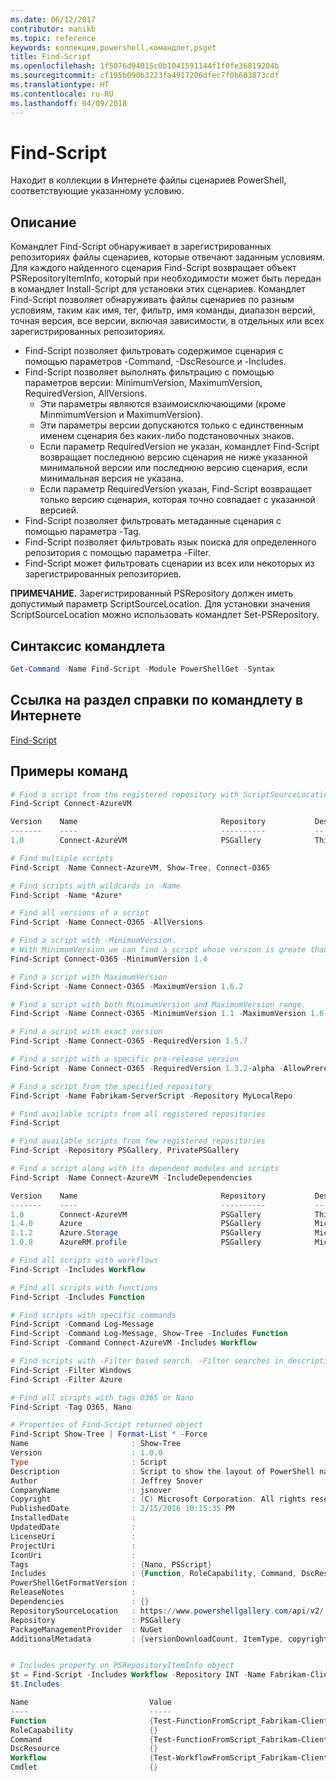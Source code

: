```yaml
---
ms.date: 06/12/2017
contributor: manikb
ms.topic: reference
keywords: коллекция,powershell,командлет,psget
title: Find-Script
ms.openlocfilehash: 1f5076d94015c0b1041591144f1f0fe36819204b
ms.sourcegitcommit: cf195b090b3223fa4917206dfec7f0b603873cdf
ms.translationtype: HT
ms.contentlocale: ru-RU
ms.lasthandoff: 04/09/2018
---
```

# <a name="find-script"></a>Find-Script

Находит в коллекции в Интернете файлы сценариев PowerShell, соответствующие указанному условию.

## <a name="description"></a>Описание

Командлет Find-Script обнаруживает в зарегистрированных репозиториях файлы сценариев, которые отвечают заданным условиям.
Для каждого найденного сценария Find-Script возвращает объект PSRepositoryItemInfo, который при необходимости может быть передан в командлет Install-Script для установки этих сценариев.
Командлет Find-Script позволяет обнаруживать файлы сценариев по разным условиям, таким как имя, тег, фильтр, имя команды, диапазон версий, точная версия, все версии, включая зависимости, в отдельных или всех зарегистрированных репозиториях.

- Find-Script позволяет фильтровать содержимое сценария с помощью параметров -Command, -DscResource и -Includes.
- Find-Script позволяет выполнять фильтрацию с помощью параметров версии: MinimumVersion, MaximumVersion, RequiredVersion, AllVersions.
  - Эти параметры являются взаимоисключающими (кроме MinmimumVersion и MaximumVersion).
  - Эти параметры версии допускаются только с единственным именем сценария без каких-либо подстановочных знаков.
  - Если параметр RequiredVersion не указан, командлет Find-Script возвращает последнюю версию сценария не ниже указанной минимальной версии или последнюю версию сценария, если минимальная версия не указана.
  - Если параметр RequiredVersion указан, Find-Script возвращает только версию сценария, которая точно совпадает с указанной версией.
- Find-Script позволяет фильтровать метаданные сценария с помощью параметра -Tag.
- Find-Script позволяет фильтровать язык поиска для определенного репозитория с помощью параметра -Filter.
- Find-Script может фильтровать сценарии из всех или некоторых из зарегистрированных репозиториев.

**ПРИМЕЧАНИЕ.** Зарегистрированный PSRepository должен иметь допустимый параметр ScriptSourceLocation. Для установки значения ScriptSourceLocation можно использовать командлет Set-PSRepository.

## <a name="cmdlet-syntax"></a>Синтаксис командлета

```powershell
Get-Command -Name Find-Script -Module PowerShellGet -Syntax
```

## <a name="cmdlet-online-help-reference"></a>Ссылка на раздел справки по командлету в Интернете

[Find-Script](http://go.microsoft.com/fwlink/?LinkId=619785)

## <a name="example-commands"></a>Примеры команд

```powershell
# Find a script from the registered repository with ScriptSourceLocation
Find-Script Connect-AzureVM

Version    Name                                Repository           Description
-------    ----                                ----------           -----------
1.0        Connect-AzureVM                     PSGallery            This runbook sets up a connection to an Azure vi...

# Find multiple scripts
Find-Script -Name Connect-AzureVM, Show-Tree, Connect-O365

# Find scripts with wildcards in -Name
Find-Script -Name *Azure*

# Find all versions of a script
Find-Script -Name Connect-O365 -AllVersions

# Find a script with -MinimumVersion.
# With MinimumVersion we can find a script whose version is greate than or equal to the specified MinimumVersion value.
Find-Script Connect-O365 -MinimumVersion 1.4

# Find a script with MaximumVersion
Find-Script -Name Connect-O365 -MaximumVersion 1.6.2

# Find a script with both MinimumVersion and MaximumVersion range.
Find-Script -Name Connect-O365 -MinimumVersion 1.1 -MaximumVersion 1.6.2

# Find a script with exact version
Find-Script -Name Connect-O365 -RequiredVersion 1.5.7

# Find a script with a specific pre-release version
Find-Script -Name Connect-O365 -RequiredVersion 1.3.2-alpha -AllowPrerelease

# Find a script from the specified repository
Find-Script -Name Fabrikam-ServerScript -Repository MyLocalRepo

# Find available scripts from all registered repositories
Find-Script

# Find available scripts from few registered repositories
Find-Script -Repository PSGallery, PrivatePSGallery

# Find a script along with its dependent modules and scripts
Find-Script -Name Connect-AzureVM -IncludeDependencies

Version    Name                                Repository           Description
-------    ----                                ----------           -----------
1.0        Connect-AzureVM                     PSGallery            This runbook sets up a connection to an Azure vi...
1.4.0      Azure                               PSGallery            Microsoft Azure PowerShell - Service Management
1.1.2      Azure.Storage                       PSGallery            Microsoft Azure PowerShell - Storage service cmd...
1.0.8      AzureRM.profile                     PSGallery            Microsoft Azure PowerShell - Profile credential ...

# Find all scripts with workflows
Find-Script -Includes Workflow

# Find all scripts with functions
Find-Script -Includes Function

# Find scripts with specific commands
Find-Script -Command Log-Message
Find-Script -Command Log-Message, Show-Tree -Includes Function
Find-Script -Command Connect-AzureVM -Includes Workflow

# Find scripts with -Filter based search. -Filter searches in description and names
Find-Script -Filter Windows
Find-Script -Filter Azure

# Find all scripts with tags O365 or Nano
Find-Script -Tag O365, Nano

# Properties of Find-Script returned object
Find-Script Show-Tree | Format-List * -Force
Name                       : Show-Tree
Version                    : 1.0.0
Type                       : Script
Description                : Script to show the layout of PowerShell namespaces (Trees) using ASCII
Author                     : Jeffrey Snover
CompanyName                : jsnover
Copyright                  : (C) Microsoft Corporation. All rights reserved.
PublishedDate              : 2/15/2016 10:15:35 PM
InstalledDate              :
UpdatedDate                :
LicenseUri                 :
ProjectUri                 :
IconUri                    :
Tags                       : {Nano, PSScript}
Includes                   : {Function, RoleCapability, Command, DscResource...}
PowerShellGetFormatVersion :
ReleaseNotes               :
Dependencies               : {}
RepositorySourceLocation   : https://www.powershellgallery.com/api/v2/
Repository                 : PSGallery
PackageManagementProvider  : NuGet
AdditionalMetadata         : {versionDownloadCount, ItemType, copyright, PackageManagementProvider...}


# Includes property on PSRepositoryItemInfo object
$t = Find-Script -Includes Workflow -Repository INT -Name Fabrikam-ClientScript
$t.Includes

Name                           Value
----                           -----
Function                       {Test-FunctionFromScript_Fabrikam-ClientScript}
RoleCapability                 {}
Command                        {Test-FunctionFromScript_Fabrikam-ClientScript, Test-WorkflowFromScript_Fabrikam-Clie...
DscResource                    {}
Workflow                       {Test-WorkflowFromScript_Fabrikam-ClientScript}
Cmdlet                         {}


```